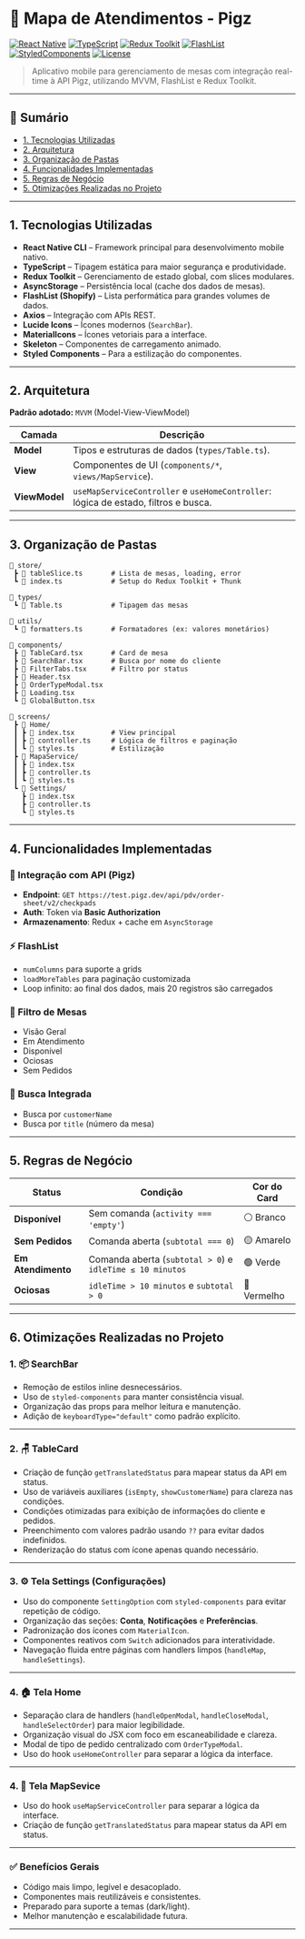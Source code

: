 # 📜 Mapa de Atendimentos - Pigz

[![React Native](https://img.shields.io/badge/React%20Native-2025-blue?logo=react)](https://reactnative.dev/)
[![TypeScript](https://img.shields.io/badge/TypeScript-Strict-blue?logo=typescript)](https://www.typescriptlang.org/)
[![Redux Toolkit](https://img.shields.io/badge/Redux--Toolkit-State%20Management-purple?logo=redux)](https://redux-toolkit.js.org/)
[![FlashList](https://img.shields.io/badge/FlashList-Performance-green?logo=shopify)](https://shopify.github.io/flash-list/)
[![StyledComponents](https://img.shields.io/badge/Styled-Components-green?logo=styled-components)](https://styled-components.com/)
[![License](https://img.shields.io/badge/license-MIT-green.svg)](LICENSE)

> Aplicativo mobile para gerenciamento de mesas com integração real-time à API Pigz, utilizando MVVM, FlashList e Redux Toolkit.

---

## 📑 Sumário

- [1. Tecnologias Utilizadas](#1-tecnologias-utilizadas)
- [2. Arquitetura](#2-arquitetura)
- [3. Organização de Pastas](#3-organização-de-pastas)
- [4. Funcionalidades Implementadas](#4-funcionalidades-implementadas)
- [5. Regras de Negócio](#5-regras-de-negócio)
- [5. Otimizações Realizadas no Projeto](#6-otimizações-realizadas-no-projeto)

---

## 1. Tecnologias Utilizadas

- **React Native CLI** – Framework principal para desenvolvimento mobile nativo.
- **TypeScript** – Tipagem estática para maior segurança e produtividade.
- **Redux Toolkit** – Gerenciamento de estado global, com slices modulares.
- **AsyncStorage** – Persistência local (cache dos dados de mesas).
- **FlashList (Shopify)** – Lista performática para grandes volumes de dados.
- **Axios** – Integração com APIs REST.
- **Lucide Icons** – Ícones modernos (`SearchBar`).
- **MaterialIcons** – Ícones vetoriais para a interface.
- **Skeleton** – Componentes de carregamento animado.
-  **Styled Components** – Para a estilização do componentes.

---

## 2. Arquitetura

**Padrão adotado:** `MVVM` (Model-View-ViewModel)

| Camada       | Descrição                                                                 |
|--------------|---------------------------------------------------------------------------|
| **Model**    | Tipos e estruturas de dados (`types/Table.ts`).                          |
| **View**     | Componentes de UI (`components/*`, `views/MapService`).                  |
| **ViewModel**| `useMapServiceController` e `useHomeController`: lógica de estado, filtros e busca. |

---

## 3. Organização de Pastas

```
📁 store/
 ┣ 📄 tableSlice.ts       # Lista de mesas, loading, error
 ┗ 📄 index.ts            # Setup do Redux Toolkit + Thunk

📁 types/
 ┗ 📄 Table.ts            # Tipagem das mesas

📁 utils/
 ┗ 📄 formatters.ts       # Formatadores (ex: valores monetários)

📁 components/
 ┣ 📄 TableCard.tsx       # Card de mesa
 ┣ 📄 SearchBar.tsx       # Busca por nome do cliente
 ┣ 📄 FilterTabs.tsx      # Filtro por status
 ┣ 📄 Header.tsx
 ┣ 📄 OrderTypeModal.tsx
 ┣ 📄 Loading.tsx
 ┗ 📄 GlobalButton.tsx

📁 screens/
 ┣ 📁 Home/
 ┃ ┣ 📄 index.tsx         # View principal
 ┃ ┣ 📄 controller.ts     # Lógica de filtros e paginação
 ┃ ┗ 📄 styles.ts         # Estilização
 ┣ 📁 MapaService/
 ┃ ┣ 📄 index.tsx
 ┃ ┣ 📄 controller.ts
 ┃ ┗ 📄 styles.ts         
 ┗ 📁 Settings/
   ┣ 📄 index.tsx        
   ┣ 📄 controller.ts    
   ┗ 📄 styles.ts         

```

---

## 4. Funcionalidades Implementadas

### 🔗 Integração com API (Pigz)

- **Endpoint**: `GET https://test.pigz.dev/api/pdv/order-sheet/v2/checkpads`
- **Auth**: Token via **Basic Authorization**
- **Armazenamento**: Redux + cache em `AsyncStorage`

### ⚡ FlashList

- `numColumns` para suporte a grids
- `loadMoreTables` para paginação customizada
- Loop infinito: ao final dos dados, mais 20 registros são carregados

### 🎯 Filtro de Mesas

- Visão Geral
- Em Atendimento
- Disponível
- Ociosas
- Sem Pedidos

### 🔎 Busca Integrada

- Busca por `customerName`
- Busca por `title` (número da mesa)

---

## 5. Regras de Negócio

| **Status**         | **Condição**                                               | **Cor do Card** |
|--------------------|------------------------------------------------------------|-----------------|
| **Disponível**     | Sem comanda (`activity === 'empty'`)                      | ⚪ Branco        |
| **Sem Pedidos**    | Comanda aberta (`subtotal === 0`)                         | 🟡 Amarelo       |
| **Em Atendimento** | Comanda aberta (`subtotal > 0`) e `idleTime ≤ 10 minutos` | 🟢 Verde         |
| **Ociosas**        | `idleTime > 10 minutos` e `subtotal > 0`                  | 🔴 Vermelho      |

---

## 6. Otimizações Realizadas no Projeto

### 1. 📦 SearchBar
- Remoção de estilos inline desnecessários.
- Uso de `styled-components` para manter consistência visual.
- Organização das props para melhor leitura e manutenção.
- Adição de `keyboardType="default"` como padrão explícito.

---

### 2. 🪑 TableCard
- Criação de função `getTranslatedStatus` para mapear status da API em status.
- Uso de variáveis auxiliares (`isEmpty`, `showCustomerName`) para clareza nas condições.
- Condições otimizadas para exibição de informações do cliente e pedidos.
- Preenchimento com valores padrão usando `??` para evitar dados indefinidos.
- Renderização do status com ícone apenas quando necessário.

---

### 3. ⚙️ Tela Settings (Configurações)
- Uso do componente `SettingOption` com `styled-components` para evitar repetição de código.
- Organização das seções: **Conta**, **Notificações** e **Preferências**.
- Padronização dos ícones com `MaterialIcon`.
- Componentes reativos com `Switch` adicionados para interatividade.
- Navegação fluida entre páginas com handlers limpos (`handleMap`, `handleSettings`).

---

### 4. 🏠 Tela Home
- Separação clara de handlers (`handleOpenModal`, `handleCloseModal`, `handleSelectOrder`) para maior legibilidade.
- Organização visual do JSX com foco em escaneabilidade e clareza.
- Modal de tipo de pedido centralizado com `OrderTypeModal`.
- Uso do hook `useHomeController` para separar a lógica da interface.

---

### 4. 🗾 Tela MapSevice
- Uso do hook `useMapServiceController` para separar a lógica da interface.
- Criação de função `getTranslatedStatus` para mapear status da API em status. 

---

### ✅ Benefícios Gerais
- Código mais limpo, legível e desacoplado.
- Componentes mais reutilizáveis e consistentes.
- Preparado para suporte a temas (dark/light).
- Melhor manutenção e escalabilidade futura.

---

